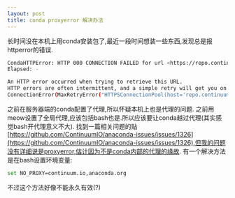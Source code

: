```yaml
---
layout: post
title: conda proxyerror 解决办法
---
```

长时间没在本机上用conda安装包了,最近一段时间想装一些东西,发现总是报httperror的错误.

<!--more-->

```bash
CondaHTTPError: HTTP 000 CONNECTION FAILED for url <https://repo.continuum.io/pkgs/free/linux-64/repodata.json.bz2>
Elapsed: -

An HTTP error occurred when trying to retrieve this URL.
HTTP errors are often intermittent, and a simple retry will get you on your way.
ConnectionError(MaxRetryError("HTTPSConnectionPool(host='repo.continuum.io', port=443): Max retries exceeded with url: /pkgs/free/linux-64/repodata.json.bz2 (Caused by NewConnectionError('<requests.packages.urllib3.connection.VerifiedHTTPSConnection object at 0x7f8f22380910>: Failed to establish a new connection: [Errno 101] Network is unreachable',))",),)
```
之前在服务器端的conda配置了代理,所以怀疑本机上也是代理的问题.
之前用meow设置了全局代理,应该包括bash也是.所以应该要让conda越过代理(其实感觉bash开代理意义不大).
找到一篇相关问题的贴[https://github.com/ContinuumIO/anaconda-issues/issues/1326](https://github.com/ContinuumIO/anaconda-issues/issues/1326),但我的问题没有详细说是proxyerror,估计因为不是conda内部的代理的缘故.
有一个解决方法是在bash设置环境变量:
```bash
set NO_PROXY=continuum.io,anaconda.org
```
不过这个方法好像不能永久有效(?)
